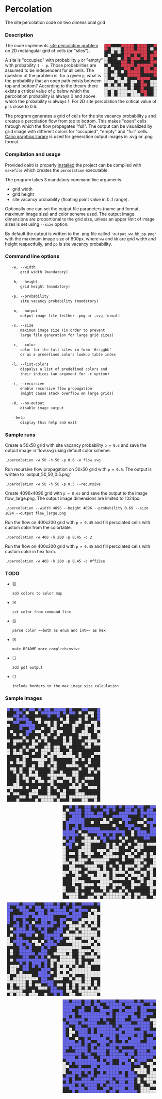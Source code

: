# Percolation
The site percolation code on two dimensional grid


### Description

<img align="right" src="data/percolation.png" height="180" alt="site percolation" />

The code implements [site percolation problem](https://en.wikipedia.org/wiki/Percolation_theory) 
on 2D rectangular grid of cells (or "sites").

A site is "occupied" with probability `p` or "empty" with probability `1 - p`. 
Those probabilities are assumed to be independent for all cells. The question of the problem is: 
for a given `p`, what is the probability that an open path exists between top and bottom?
According to the theory there exists a critical value of `p` below which the percolation probability is always 0 
and above which the probability is always 1. For 2D site percolation the critical value of `p` is close to 0.6.

The program generates a grid of cells for the site vacancy probability `p` and creates a percolation flow
from top to bottom. This makes "open" cells through which the flow propagates "full". 
The output can be visualized by grid image with different colors for "occupied", "empty" and "full" cells.
[Cairo graphics library](https://www.cairographics.org) is used for generation output images in .svg or .png format.


### Compilation and usage

Provided cairo is properly [installed](https://www.cairographics.org/download/) 
the project can be compiled with `makefile` which creates the `percolation` executable.

The program takes 3 mandatory command line arguments:
* grid width
* grid height
* site vacancy probability (floating point value in 0..1 range). 

Optionally one can set the output file paraneters (name and format, maximum image size) and color scheme used.
The output image dimensions are proportional to the grid size, unless an upper limit of image sizes is set
using `--size` option.

By default the output is written to the .png file called `'output_ww_hh_pp.png'` with
the maximum image size of 800px, where `ww` and `hh` are grid width and height respectfully, 
and `pp` is site vacancy probability.


### Command line options

       -w, --width                                   
           grid width (mandatory)                              
                                                     
       -h, --height                                  
           grid height (mandatory)                             
                                                     
       -p, --probability                             
           site vacancy probability (mandatory)            
                                                     
       -o, --output                                  
           output image file (either .png or .svg format)     
                                                     
       -s, --size                                    
           maximum image size (in order to prevent 
           large file generation for large grid sizes)                      
                                                     
       -c, --color                                   
           color for the full sites in form '#rrggbb'
           or as a predefined colors lookup table index                
                                                     
       -l, --list-colors                             
           dispalys a list of predefined colors and  
           their indices (an argument for -c option) 
                                                     
       -r, --recursive                               
           enable recursive flow propagation 
           (might cause stack overflow on large grids)     
                                                     
       -O, --no-output                               
           disable image output                      
                                                     
       --help                                        
           display this help and exit                


### Sample runs

Create a 50x50 grid with site vacancy probability `p = 0.6` and 
save the output image in flow.svg using default color scheme.

`./percolation -w 50 -h 50 -p 0.6 -o flow.svg`


Run recursive flow propagation on 50x50 grid with `p = 0.5`.
The output is written to 'output_50_50_0.5.png'

`./percolation -w 50 -h 50 -p 0.5 --recursive`


Create 4096x4096 grid with `p = 0.65` and save the output to the image flow_large.png.
The output image dimensions are limited to 1024px.

`./percolation --width 4096 --height 4096 --probability 0.65 --size 1024 --output flow_large.png`


Run the flow on 400x200 grid with `p = 0.45` and fill percolated cells with custom color from the colortable.

`./percolation -w 400 -h 200 -p 0.45 -c 2`


Run the flow on 400x200 grid with `p = 0.45` and fill percolated cells with custom color in hex form.

`./percolation -w 400 -h 200 -p 0.45 -c #ff22ee`


### TODO

* [x]     add colors to color map
* [x]     set color from command line
* [x]     parse color ~~both as enum and int~~ as hex
* [x]     make README more complrehensive
* [ ]     add pdf output
* [ ]     include borders to the max image size calculation


### Sample images

<a><img src="data/img_p40.png" align="left"  height="320" alt="p = 0.4" ></a>
<a><img src="data/img_p50.png" align="right" height="320" alt="p = 0.5" ></a>
<a><img src="data/img_p60.png" align="left"  height="320" alt="p = 0.6" ></a>
<a><img src="data/img_p70.png" align="right" height="320" alt="p = 0.7" ></a>




